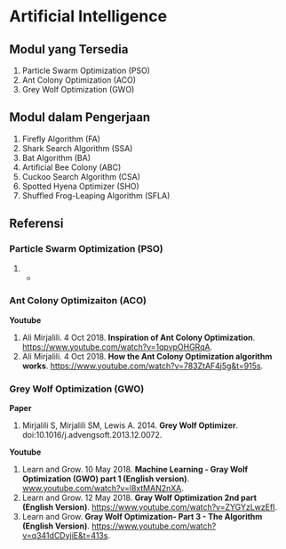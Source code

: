 # Artificial Intelligence
## Modul yang Tersedia
1. Particle Swarm Optimization (PSO)
2. Ant Colony Optimization (ACO)
3. Grey Wolf Optimization (GWO)

## Modul dalam Pengerjaan
1. Firefly Algorithm (FA)
2. Shark Search Algorithm (SSA)
3. Bat Algorithm (BA)
4. Artificial Bee Colony (ABC)
5. Cuckoo Search Algorithm (CSA)
6. Spotted Hyena Optimizer (SHO)
7. Shuffled Frog-Leaping Algorithm (SFLA) 

## Referensi
### Particle Swarm Optimization (PSO)
1. -

### Ant Colony Optimizaiton (ACO)
**Youtube**
1. Ali Mirjalili. 4 Oct 2018. **Inspiration of Ant Colony Optimization**. https://www.youtube.com/watch?v=1qpvpOHGRqA.
2. Ali Mirjalili. 4 Oct 2018. **How the Ant Colony Optimization algorithm works**. https://www.youtube.com/watch?v=783ZtAF4j5g&t=915s.

### Grey Wolf Optimization (GWO)
**Paper**
1. Mirjalili S, Mirjalili SM, Lewis A. 2014. **Grey Wolf Optimizer**. doi:10.1016/j.advengsoft.2013.12.0072.

**Youtube**
1. Learn and Grow. 10 May 2018. **Machine Learning - Gray Wolf Optimization (GWO) part 1 (English version)**. www.youtube.com/watch?v=l8xtMAN2nXA.
2. Learn and Grow. 12 May 2018. **Gray Wolf Optimization 2nd part (English Version)**. https://www.youtube.com/watch?v=ZYGYzLwzEfI.
3. Learn and Grow. **Gray Wolf Optimization- Part 3 - The Algorithm (English Version)**. https://www.youtube.com/watch?v=q341dCDyjiE&t=413s.

